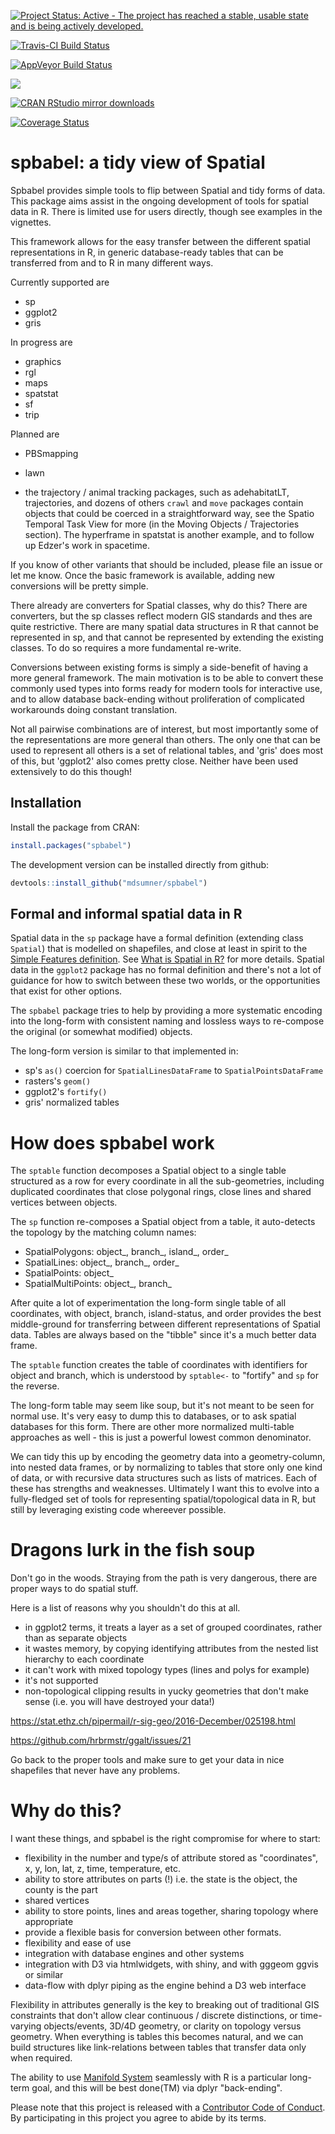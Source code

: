 <!-- README.md is generated from README.Rmd. Please edit that file -->
[![Project Status: Active - The project has reached a stable, usable state and is being actively developed.](http://www.repostatus.org/badges/latest/active.svg)](http://www.repostatus.org/#active)

[![Travis-CI Build Status](https://travis-ci.org/mdsumner/spbabel.svg?branch=master)](https://travis-ci.org/mdsumner/spbabel)

[![AppVeyor Build Status](https://ci.appveyor.com/api/projects/status/github/mdsumner/spbabel?branch=master&svg=true)](https://ci.appveyor.com/project/mdsumner/spbabel)

[![](http://www.r-pkg.org/badges/version/spbabel)](http://www.r-pkg.org/pkg/spbabel)

[![CRAN RStudio mirror downloads](http://cranlogs.r-pkg.org/badges/spbabel)](http://www.r-pkg.org/pkg/spbabel)

[![Coverage Status](https://img.shields.io/codecov/c/github/mdsumner/spbabel/master.svg)](https://codecov.io/github/mdsumner/spbabel?branch=master)

spbabel: a tidy view of Spatial
===============================

Spbabel provides simple tools to flip between Spatial and tidy forms of data. This package aims assist in the ongoing development of tools for spatial data in R. There is limited use for users directly, though see examples in the vignettes.

This framework allows for the easy transfer between the different spatial representations in R, in generic database-ready tables that can be transferred from and to R in many different ways.

Currently supported are

-   sp
-   ggplot2
-   gris

In progress are

-   graphics
-   rgl
-   maps
-   spatstat
-   sf
-   trip

Planned are

-   PBSmapping
-   lawn

-   the trajectory / animal tracking packages, such as adehabitatLT, trajectories, and dozens of others `crawl` and `move` packages contain objects that could be coerced in a straightforward way, see the Spatio Temporal Task View for more (in the Moving Objects / Trajectories section). The hyperframe in spatstat is another example, and to follow up Edzer's work in spacetime.

If you know of other variants that should be included, please file an issue or let me know. Once the basic framework is available, adding new conversions will be pretty simple.

There already are converters for Spatial classes, why do this? There are converters, but the sp classes reflect modern GIS standards and thes are quite restrictive. There are many spatial data structures in R that cannot be represented in sp, and that cannot be represented by extending the existing classes. To do so requires a more fundamental re-write.

Conversions between existing forms is simply a side-benefit of having a more general framework. The main motivation is to be able to convert these commonly used types into forms ready for modern tools for interactive use, and to allow database back-ending without proliferation of complicated workarounds doing constant translation.

Not all pairwise combinations are of interest, but most importantly some of the representations are more general than others. The only one that can be used to represent all others is a set of relational tables, and 'gris' does most of this, but 'ggplot2' also comes pretty close. Neither have been used extensively to do this though!

Installation
------------

Install the package from CRAN:

``` r
install.packages("spbabel")
```

The development version can be installed directly from github:

``` r
devtools::install_github("mdsumner/spbabel")
```

Formal and informal spatial data in R
-------------------------------------

Spatial data in the `sp` package have a formal definition (extending class `Spatial`) that is modelled on shapefiles, and close at least in spirit to the [Simple Features definition](https://github.com/edzer/sfr). See [What is Spatial in R?](https://github.com/mdsumner/spbabel/wiki/What-is-Spatial-in-R) for more details. Spatial data in the `ggplot2` package has no formal definition and there's not a lot of guidance for how to switch between these two worlds, or the opportunities that exist for other options.

The `spbabel` package tries to help by providing a more systematic encoding into the long-form with consistent naming and lossless ways to re-compose the original (or somewhat modified) objects.

The long-form version is similar to that implemented in:

-   sp's `as()` coercion for `SpatialLinesDataFrame` to `SpatialPointsDataFrame`
-   rasters's `geom()`
-   ggplot2's `fortify()`
-   gris' normalized tables

How does spbabel work
=====================

The `sptable` function decomposes a Spatial object to a single table structured as a row for every coordinate in all the sub-geometries, including duplicated coordinates that close polygonal rings, close lines and shared vertices between objects.

The `sp` function re-composes a Spatial object from a table, it auto-detects the topology by the matching column names:

-   SpatialPolygons: object\_, branch\_, island\_, order\_
-   SpatialLines: object\_, branch\_, order\_
-   SpatialPoints: object\_
-   SpatialMultiPoints: object\_, branch\_

After quite a lot of experimentation the long-form single table of all coordinates, with object, branch, island-status, and order provides the best middle-ground for transferring between different representations of Spatial data. Tables are always based on the "tibble" since it's a much better data frame.

The `sptable` function creates the table of coordinates with identifiers for object and branch, which is understood by `sptable<-` to "fortify" and `sp` for the reverse.

The long-form table may seem like soup, but it's not meant to be seen for normal use. It's very easy to dump this to databases, or to ask spatial databases for this form. There are other more normalized multi-table approaches as well - this is just a powerful lowest common denominator.

We can tidy this up by encoding the geometry data into a geometry-column, into nested data frames, or by normalizing to tables that store only one kind of data, or with recursive data structures such as lists of matrices. Each of these has strengths and weaknesses. Ultimately I want this to evolve into a fully-fledged set of tools for representing spatial/topological data in R, but still by leveraging existing code whereever possible.

Dragons lurk in the fish soup
=============================

Don't go in the woods. Straying from the path is very dangerous, there are proper ways to do spatial stuff.

Here is a list of reasons why you shouldn't do this at all.

-   in ggplot2 terms, it treats a layer as a set of grouped coordinates, rather than as separate objects
-   it wastes memory, by copying identifying attributes from the nested list hierarchy to each coordinate
-   it can't work with mixed topology types (lines and polys for example)
-   it's not supported
-   non-topological clipping results in yucky geometries that don't make sense (i.e. you will have destroyed your data!)

<https://stat.ethz.ch/pipermail/r-sig-geo/2016-December/025198.html>

<https://github.com/hrbrmstr/ggalt/issues/21>

Go back to the proper tools and make sure to get your data in nice shapefiles that never have any problems.

Why do this?
============

I want these things, and spbabel is the right compromise for where to start:

-   flexibility in the number and type/s of attribute stored as "coordinates", x, y, lon, lat, z, time, temperature, etc.
-   ability to store attributes on parts (!) i.e. the state is the object, the county is the part
-   shared vertices
-   ability to store points, lines and areas together, sharing topology where appropriate
-   provide a flexible basis for conversion between other formats.
-   flexibility and ease of use
-   integration with database engines and other systems
-   integration with D3 via htmlwidgets, with shiny, and with gggeom ggvis or similar
-   data-flow with dplyr piping as the engine behind a D3 web interface

Flexibility in attributes generally is the key to breaking out of traditional GIS constraints that don't allow clear continuous / discrete distinctions, or time-varying objects/events, 3D/4D geometry, or clarity on topology versus geometry. When everything is tables this becomes natural, and we can build structures like link-relations between tables that transfer data only when required.

The ability to use [Manifold System](http://www.georeference.org/doc/manifold.htm) seamlessly with R is a particular long-term goal, and this will be best done(TM) via dplyr "back-ending".

Please note that this project is released with a [Contributor Code of Conduct](CONDUCT.md). By participating in this project you agree to abide by its terms.

